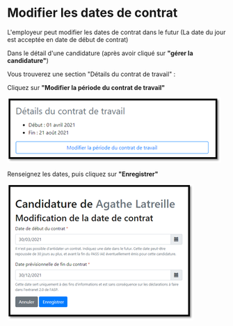 # Modifier les dates de contrat

L'employeur peut modifier les dates de contrat dans le futur \(La date du jour est acceptée en date de début de contrat\)

Dans le détail d'une candidature \(après avoir cliqué sur **"gérer la candidature"**\)

Vous trouverez une section "Détails du contrat de travail" : 

Cliquez sur **"Modifier la période du contrat de travail"**

![](../.gitbook/assets/image%20%2844%29.png)

Renseignez les dates, puis cliquez sur **"Enregistrer"**

![](../.gitbook/assets/image%20%2845%29.png)

